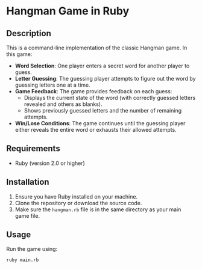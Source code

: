 # Hangman Game in Ruby

## Description

This is a command-line implementation of the classic Hangman game. In this game:

- **Word Selection**: One player enters a secret word for another player to guess.
- **Letter Guessing**: The guessing player attempts to figure out the word by guessing letters one at a time.
- **Game Feedback**: The game provides feedback on each guess:
  - Displays the current state of the word (with correctly guessed letters revealed and others as blanks).
  - Shows previously guessed letters and the number of remaining attempts.
- **Win/Lose Conditions**: The game continues until the guessing player either reveals the entire word or exhausts their allowed attempts.

## Requirements

- Ruby (version 2.0 or higher)

## Installation

1. Ensure you have Ruby installed on your machine.
2. Clone the repository or download the source code.
3. Make sure the `hangman.rb` file is in the same directory as your main game file.

## Usage

Run the game using:

```bash
ruby main.rb
